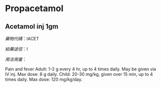 # Propacetamol

## Acetamol inj 1gm

*藥物代碼*：IACET

*給藥途徑*：I

*用法用量*：

Pain and fever
Adult: 1-2 g every 4 hr, up to 4 times daily. May be given via IV inj. Max dose: 8 g daily. 
Child: 20-30 mg/kg, given over 15 min, up to 4 times daily. Max dose: 120 mg/kg/day.

